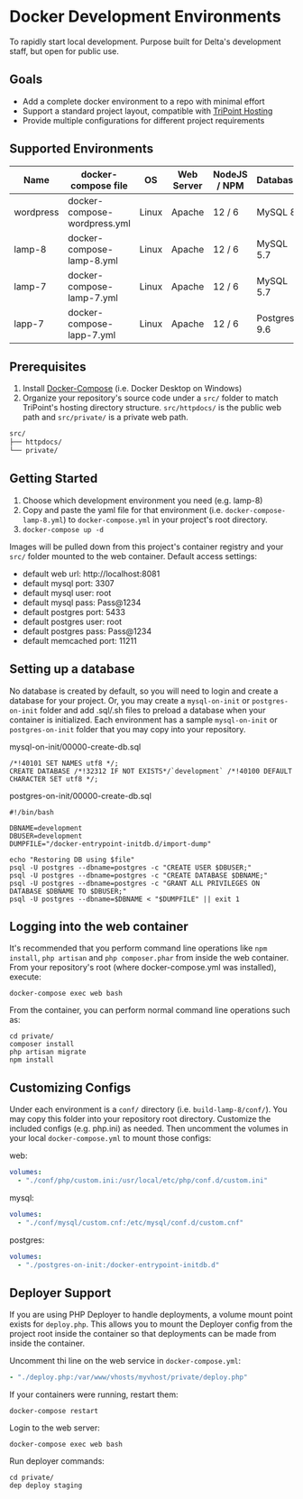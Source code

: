 # Docker Development Environments
To rapidly start local development. Purpose built for Delta's development staff, but open for public use.

## Goals
* Add a complete docker environment to a repo with minimal effort
* Support a standard project layout, compatible with [TriPoint Hosting](https://www.tripointhosting.com)
* Provide multiple configurations for different project requirements

## Supported Environments

| Name | docker-compose file | OS | Web Server | NodeJS / NPM | Database | PHP | Composer | Deployer | WP CLi |  
| --- | --- | --- |--- |--- |--- |--- |--- |--- |--- |
| wordpress | docker-compose-wordpress.yml | Linux | Apache | 12 / 6 |  MySQL 8 | PHP 8 | X | X | X |
| lamp-8 | docker-compose-lamp-8.yml | Linux | Apache | 12 / 6 | MySQL 5.7 | PHP 8 | X | X | |
| lamp-7 | docker-compose-lamp-7.yml | Linux | Apache | 12 / 6 | MySQL 5.7 | PHP 7 | X | X | |
| lapp-7 | docker-compose-lapp-7.yml | Linux | Apache | 12 / 6 | Postgres 9.6 | PHP 7 | X | X | |

## Prerequisites

1. Install [Docker-Compose](https://docs.docker.com/compose/install/) (i.e. Docker Desktop on Windows)
2. Organize your repository's source code under a `src/` folder to match TriPoint's hosting directory structure. `src/httpdocs/` is the public web path and `src/private/` is a private web path.

```bash
src/
├── httpdocs/
└── private/
```

## Getting Started

1. Choose which development environment you need (e.g. lamp-8)
1. Copy and paste the yaml file for that environment (i.e. `docker-compose-lamp-8.yml`) to `docker-compose.yml` in your project's root directory.
1. `docker-compose up -d`

Images will be pulled down from this project's container registry and your `src/` folder mounted to the web container. Default access settings:

* default web url: http://localhost:8081
* default mysql port: 3307
* default mysql user: root
* default mysql pass: Pass@1234
* default postgres port: 5433
* default postgres user: root
* default postgres pass: Pass@1234
* default memcached port: 11211

## Setting up a database

No database is created by default, so you will need to login and create a database for your project. Or, you may create a `mysql-on-init` or `postgres-on-init` folder and add .sql/.sh files to preload a database when your container is initialized. Each environment has a sample `mysql-on-init` or `postgres-on-init` folder that you may copy into your repository.

mysql-on-init/00000-create-db.sql
```shell
/*!40101 SET NAMES utf8 */;
CREATE DATABASE /*!32312 IF NOT EXISTS*/`development` /*!40100 DEFAULT CHARACTER SET utf8 */;
```
postgres-on-init/00000-create-db.sql
```shell
#!/bin/bash

DBNAME=development
DBUSER=development
DUMPFILE="/docker-entrypoint-initdb.d/import-dump"

echo "Restoring DB using $file"
psql -U postgres --dbname=postgres -c "CREATE USER $DBUSER;"
psql -U postgres --dbname=postgres -c "CREATE DATABASE $DBNAME;"
psql -U postgres --dbname=postgres -c "GRANT ALL PRIVILEGES ON DATABASE $DBNAME TO $DBUSER;"
psql -U postgres --dbname=$DBNAME < "$DUMPFILE" || exit 1
```

## Logging into the web container
It's recommended that you perform command line operations like `npm install`, `php artisan` and `php composer.phar` from inside the web container. From your repository's root (where docker-compose.yml was installed), execute:

`docker-compose exec web bash`

From the container, you can perform normal command line operations such as:
```shell
cd private/
composer install
php artisan migrate
npm install
```

## Customizing Configs

Under each environment is a `conf/` directory (i.e. `build-lamp-8/conf/`). You may copy this folder into your repository root directory. Customize the included configs (e.g. php.ini) as needed. Then uncomment the volumes in your local `docker-compose.yml` to mount those configs:

web:
```yaml
volumes:
  - "./conf/php/custom.ini:/usr/local/etc/php/conf.d/custom.ini"
```
mysql:
```yaml
volumes:
  - "./conf/mysql/custom.cnf:/etc/mysql/conf.d/custom.cnf"
```
postgres:
```yaml
volumes:
  - "./postgres-on-init:/docker-entrypoint-initdb.d"
```

## Deployer Support

If you are using PHP Deployer to handle deployments, a volume mount point exists for `deploy.php`. This allows you to mount the Deployer config from the project root inside the container so that deployments can be made from inside the container.

Uncomment thi line on the web service in `docker-compose.yml`:
```yaml
- "./deploy.php:/var/www/vhosts/myvhost/private/deploy.php"
```

If your containers were running, restart them:

`docker-compose restart`

Login to the web server:

`docker-compose exec web bash`

Run deployer commands:
```shell
cd private/
dep deploy staging
```
